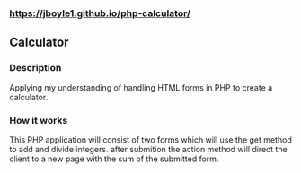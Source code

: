 ### https://jboyle1.github.io/php-calculator/

## Calculator

### Description

Applying my understanding of handling HTML forms in PHP to create a calculator.


### How it works

This PHP application will consist of two forms which will use the get method to add and divide integers. after submition the action method will direct the client to a new page with the sum of the submitted form.